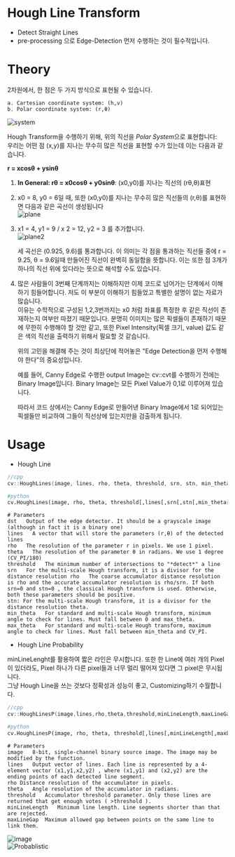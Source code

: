 # Hough Line Transform

* Detect Straight Lines
* pre-processing 으로 Edge-Detection 먼저 수행하는 것이 필수적입니다.

# Theory

2차원에서, 한 점은 두 가지 방식으로 표현될 수 있습니다.   

```
a. Cartesian coordinate system: (h,v)   
b. Polar coordinate system: (r,θ)   
```

![system](https://docs.opencv.org/3.4/Hough_Lines_Tutorial_Theory_0.jpg)   

Hough Transform을 수행하기 위해, 위의 직선을 *Polar System*으로 표현합니다:   
우리는 어떤 점 (x,y)를 지나는 무수히 많은 직선을 표현할 수가 있는데 이는 다음과 같습니다.

**r = xcosθ + ysinθ**      
1. **In General: rθ = x0cosθ + y0sinθ**: (x0,y0)를 지나는 직선의 (rθ,θ)표현     
2. x0 = 8, y0 = 6일 때, 또한 (x0,y0)를 지나는 무수히 많은 직선들의 (r,θ)를 표현하면 다음과 같은 곡선이 생성됩니다   
![plane](https://docs.opencv.org/3.4/Hough_Lines_Tutorial_Theory_1.jpg)   

3. x1 = 4, y1 = 9 / x 2 = 12, y2 = 3 를 추가합니다.    
![plane2](https://docs.opencv.org/3.4/Hough_Lines_Tutorial_Theory_2.jpg)   

    세 곡선은 (0.925, 9.6)를 통과합니다. 이 의미는 각 점을 통과하는 직선들 중에 r = 9.25, θ = 9.6일때 만들어진 직선이 완벽히 동일함을 뜻합니다. 이는 또한 점 3개가 하나의 직선 위에 있다라는 뜻으로 해석할 수도 있습니다.


4. 많은 사람들이 3번째 단계까지는 이해하지만 이제 코드로 넘어가는 단계에서 이해하기 힘들어합니다. 저도 이 부분이 이해하기 힘들었고 특별한 설명이 없는 자료가 많습니다.    
이유는 수학적으로 구성된 1,2,3번까지는 x0 처럼 좌표를 특정한 후 같은 직선이 존재하는지 여부만 따졌기 때문입니다. 분명히 이미지는 많은 픽셀들이 존재하기 때문에 무한히 수행해야 할 것만 같고, 또한 Pixel Intensity(픽셀 크기, value) 값도 같은 색의 직선을 출력하기 위해서 필요할 것 같습니다.       

    위의 고민을 해결해 주는 것이 최상단에 적어놓은 "Edge Detection을 먼저 수행해야 한다"의 중요성입니다.   

    예를 들어, Canny Edge로 수행한 output Image는 cv::cvt를 수행하기 전에는 Binary Image입니다.
    Binary Image는 모든 Pixel Value가 0,1로 이루어져 있습니다.    

    따라서 코드 상에서는 Canny Edge로 만들어낸 Binary Image에서 1로 되어있는 픽셀들만 비교하여 그들이 직선상에 있는지만을 검출하게 됩니다.   

# Usage

* Hough Line
```cpp
//cpp
cv::HoughLines(image, lines, rho, theta, threshold, srn, stn, min_theta, max_theta)
```
```python
#python
cv.HoughLines(image, rho, theta, threshold[,lines[,srn[,stn[,min_theta[,max_theta]]]]]) -> lines
```
```
# Parameters
dst   Output of the edge detector. It should be a grayscale image (although in fact it is a binary one)
lines   A vector that will store the parameters (r,θ) of the detected lines
rho   The resolution of the parameter r in pixels. We use 1 pixel.
theta   The resolution of the parameter θ in radians. We use 1 degree (CV_PI/180)
threshold   The minimum number of intersections to "*detect*" a line
srn   For the multi-scale Hough transform, it is a divisor for the distance resolution rho   The coarse accumulator distance resolution is rho and the accurate accumulator resolution is rho/srn. If both srn=0 and stn=0 , the classical Hough transform is used. Otherwise, both these parameters should be positive.
stn: For the multi-scale Hough transform, it is a divisor for the distance resolution theta.
min_theta   For standard and multi-scale Hough transform, minimum angle to check for lines. Must fall between 0 and max_theta.
max_theta   For standard and multi-scale Hough transform, maximum angle to check for lines. Must fall between min_theta and CV_PI.
```

* Hough Line Probability

minLineLenght를 활용하여 짧은 라인은 무시합니다. 또한 한 Line에 여러 개의 Pixel이 있더라도, Pixel 하나가 다른 pixel들과 너무 멀리 떨어져 있다면 그 pixel은 무시됩니다.   
그냥 Hough Line을 쓰는 것보다 정확성과 성능이 좋고, Customizing하기 수월합니다.

```cpp
//cpp
cv::HoughLinesP(image,lines,rho,theta,threshold,minLineLength,maxLineGap)
```
```python
#python
cv.HoughLinesP(image, rho, theta, threshold[,lines[,minLineLength[,maxLineGap]]]) -> lines
```
```
# Parameters
image	8-bit, single-channel binary source image. The image may be modified by the function.
lines	Output vector of lines. Each line is represented by a 4-element vector (x1,y1,x2,y2) , where (x1,y1) and (x2,y2) are the ending points of each detected line segment.
rho	Distance resolution of the accumulator in pixels.
theta	Angle resolution of the accumulator in radians.
threshold	Accumulator threshold parameter. Only those lines are returned that get enough votes ( >threshold ).
minLineLength	Minimum line length. Line segments shorter than that are rejected.
maxLineGap	Maximum allowed gap between points on the same line to link them.
```

![image](https://docs.opencv.org/3.4/building.jpg)   
![Probablistic](https://docs.opencv.org/3.4/houghp.png)   

